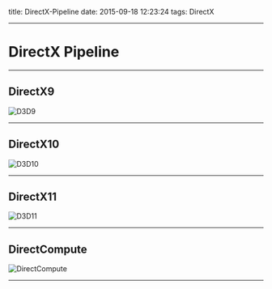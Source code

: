 title: DirectX-Pipeline
date: 2015-09-18 12:23:24
tags: DirectX

---

# DirectX Pipeline
---

<!--more-->

## DirectX9
![D3D9](http://7xlvtd.com1.z0.glb.clouddn.com/15-9-18/61135679.jpg)

---

## DirectX10
![D3D10](http://7xlvtd.com1.z0.glb.clouddn.com/15-9-18/46463470.jpg)

---

## DirectX11
![D3D11](http://7xlvtd.com1.z0.glb.clouddn.com/15-9-18/6328682.jpg)

---

## DirectCompute
![DirectCompute](http://7xlvtd.com1.z0.glb.clouddn.com/15-9-18/63515085.jpg)

---
